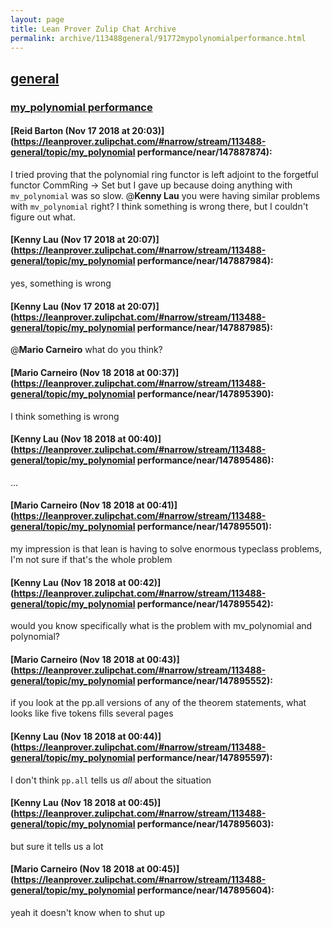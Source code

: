 ```yaml
---
layout: page
title: Lean Prover Zulip Chat Archive 
permalink: archive/113488general/91772mypolynomialperformance.html
---
```


## [general](index.html)
### [my_polynomial performance](91772mypolynomialperformance.html)

#### [Reid Barton (Nov 17 2018 at 20:03)](https://leanprover.zulipchat.com/#narrow/stream/113488-general/topic/my_polynomial performance/near/147887874):
I tried proving that the polynomial ring functor is left adjoint to the forgetful functor CommRing -> Set but I gave up because doing anything with `mv_polynomial` was so slow. @**Kenny Lau** you were having similar problems with `mv_polynomial` right?
I think something is wrong there, but I couldn't figure out what.

#### [Kenny Lau (Nov 17 2018 at 20:07)](https://leanprover.zulipchat.com/#narrow/stream/113488-general/topic/my_polynomial performance/near/147887984):
yes, something is wrong

#### [Kenny Lau (Nov 17 2018 at 20:07)](https://leanprover.zulipchat.com/#narrow/stream/113488-general/topic/my_polynomial performance/near/147887985):
@**Mario Carneiro** what do you think?

#### [Mario Carneiro (Nov 18 2018 at 00:37)](https://leanprover.zulipchat.com/#narrow/stream/113488-general/topic/my_polynomial performance/near/147895390):
I think something is wrong

#### [Kenny Lau (Nov 18 2018 at 00:40)](https://leanprover.zulipchat.com/#narrow/stream/113488-general/topic/my_polynomial performance/near/147895486):
...

#### [Mario Carneiro (Nov 18 2018 at 00:41)](https://leanprover.zulipchat.com/#narrow/stream/113488-general/topic/my_polynomial performance/near/147895501):
my impression is that lean is having to solve enormous typeclass problems, I'm not sure if that's the whole problem

#### [Kenny Lau (Nov 18 2018 at 00:42)](https://leanprover.zulipchat.com/#narrow/stream/113488-general/topic/my_polynomial performance/near/147895542):
would you know specifically what is the problem with mv_polynomial and polynomial?

#### [Mario Carneiro (Nov 18 2018 at 00:43)](https://leanprover.zulipchat.com/#narrow/stream/113488-general/topic/my_polynomial performance/near/147895552):
if you look at the pp.all versions of any of the theorem statements, what looks like five tokens fills several pages

#### [Kenny Lau (Nov 18 2018 at 00:44)](https://leanprover.zulipchat.com/#narrow/stream/113488-general/topic/my_polynomial performance/near/147895597):
I don't think `pp.all` tells us *all* about the situation

#### [Kenny Lau (Nov 18 2018 at 00:45)](https://leanprover.zulipchat.com/#narrow/stream/113488-general/topic/my_polynomial performance/near/147895603):
but sure it tells us a lot

#### [Mario Carneiro (Nov 18 2018 at 00:45)](https://leanprover.zulipchat.com/#narrow/stream/113488-general/topic/my_polynomial performance/near/147895604):
yeah it doesn't know when to shut up

